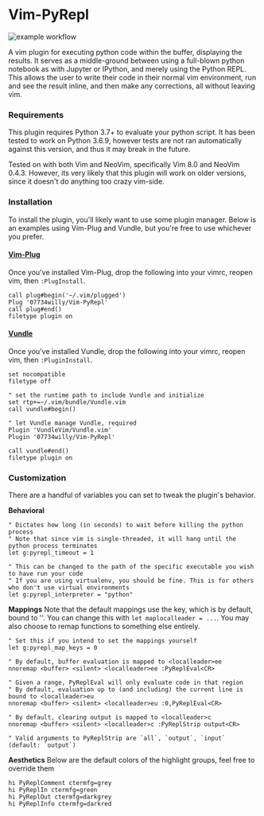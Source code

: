 # Vim-PyRepl 
![example workflow](https://github.com/07734willy/Vim-PyRepl/actions/workflows/python-package.yml/badge.svg)

A vim plugin for executing python code within the buffer, displaying the results. It serves as a middle-ground between using a full-blown python notebook as with Jupyter or IPython, and merely using the Python REPL. This allows the user to write their code in their normal vim environment, run and see the result inline, and then make any corrections, all without leaving vim. 

### Requirements

This plugin requires Python 3.7+ to evaluate your python script. It has been tested to work on Python 3.6.9, however tests are not ran automatically against this version, and thus it may break in the future.

Tested on with both Vim and NeoVim, specifically Vim 8.0 and NeoVim 0.4.3. However, its very likely that this plugin will work on older versions, since it doesn't do anything too crazy vim-side.

### Installation

To install the plugin, you'll likely want to use some plugin manager. Below is an examples using Vim-Plug and Vundle, but you're free to use whichever you prefer.

#### [**Vim-Plug**](https://github.com/junegunn/vim-plug)

Once you've installed Vim-Plug, drop the following into your vimrc, reopen vim, then `:PlugInstall`.

```vim
call plug#begin('~/.vim/plugged')
Plug '07734willy/Vim-PyRepl'
call plug#end()
filetype plugin on
```

#### [**Vundle**](https://github.com/VundleVim/Vundle.vim)

Once you've installed Vundle, drop the following into your vimrc, reopen vim, then `:PluginInstall`.

```vim
set nocompatible
filetype off

" set the runtime path to include Vundle and initialize
set rtp+=~/.vim/bundle/Vundle.vim
call vundle#begin()

" let Vundle manage Vundle, required
Plugin 'VundleVim/Vundle.vim'
Plugin '07734willy/Vim-PyRepl'

call vundle#end()
filetype plugin on
```

### Customization

There are a handful of variables you can set to tweak the plugin's behavior.

**Behavioral**
```vim
" Dictates how long (in seconds) to wait before killing the python process
" Note that since vim is single-threaded, it will hang until the python process terminates
let g:pyrepl_timeout = 1

" This can be changed to the path of the specific executable you wish to have run your code
" If you are using virtualenv, you should be fine. This is for others who don't use virtual environments
let g:pyrepl_interpreter = "python"
```

**Mappings**
Note that the default mappings use the <localleader> key, which is by default, bound to '\'. You can change this with `let maplocalleader = ...`. You may also choose to remap functions to something else entirely.

```vim
" Set this if you intend to set the mappings yourself
let g:pyrepl_map_keys = 0

" By default, buffer evaluation is mapped to <localleader>ee
nnoremap <buffer> <silent> <localleader>ee :PyReplEval<CR>

" Given a range, PyReplEval will only evaluate code in that region
" By default, evaluation up to (and including) the current line is bound to <localleader>eu
nnoremap <buffer> <silent> <localleader>eu :0,PyReplEval<CR>

" By default, clearing output is mapped to <localleader>c
nnoremap <buffer> <silent> <localleader>c :PyReplStrip output<CR>

" Valid arguments to PyReplStrip are `all`, `output`, `input` (default: `output`)
```

**Aesthetics**
Below are the default colors of the highlight groups, feel free to override them

```vim
hi PyReplComment ctermfg=grey
hi PyReplIn ctermfg=green
hi PyReplOut ctermfg=darkgrey
hi PyReplInfo ctermfg=darkred
```

